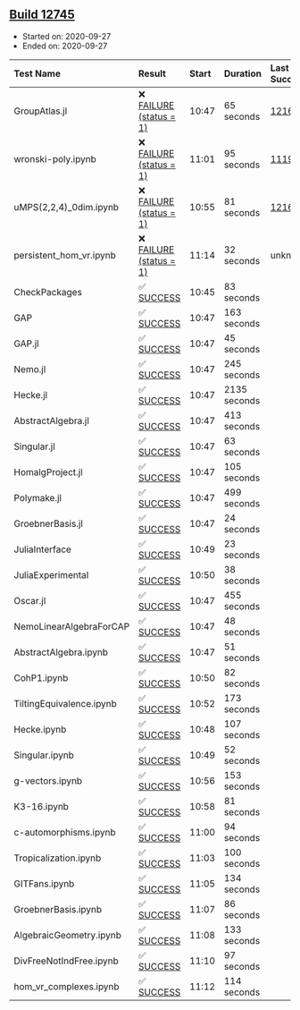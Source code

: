 ## [Build 12745](https://oscarci.mathematik.uni-kl.de/job/oscar/12745/)

* Started on: 2020-09-27
* Ended on: 2020-09-27

| Test Name    | Result | Start | Duration | Last Success | First Failure |
|:-------------|:-------|:------|:---------|:-------------|:--------------|
| GroupAtlas.jl | ❌ [FAILURE (status = 1)](https://oscarci.mathematik.uni-kl.de/job/oscar/12745/artifact/logs/build-12745/GroupAtlas.jl.log) | 10:47 | 65 seconds | [12167](https://oscarci.mathematik.uni-kl.de/job/oscar/12167/) | [12168](https://oscarci.mathematik.uni-kl.de/job/oscar/12168/) |
| wronski-poly.ipynb | ❌ [FAILURE (status = 1)](https://oscarci.mathematik.uni-kl.de/job/oscar/12745/artifact/logs/build-12745/wronski-poly.ipynb.log) | 11:01 | 95 seconds | [11192](https://oscarci.mathematik.uni-kl.de/job/oscar/11192/) | [11193](https://oscarci.mathematik.uni-kl.de/job/oscar/11193/) |
| uMPS(2,2,4)_0dim.ipynb | ❌ [FAILURE (status = 1)](https://oscarci.mathematik.uni-kl.de/job/oscar/12745/artifact/logs/build-12745/uMPS-2-2-4-_0dim.ipynb.log) | 10:55 | 81 seconds | [12167](https://oscarci.mathematik.uni-kl.de/job/oscar/12167/) | [12168](https://oscarci.mathematik.uni-kl.de/job/oscar/12168/) |
| persistent_hom_vr.ipynb | ❌ [FAILURE (status = 1)](https://oscarci.mathematik.uni-kl.de/job/oscar/12745/artifact/logs/build-12745/persistent_hom_vr.ipynb.log) | 11:14 | 32 seconds | unknown | unknown |
| CheckPackages | ✅ [SUCCESS](https://oscarci.mathematik.uni-kl.de/job/oscar/12745/artifact/logs/build-12745/CheckPackages.log) | 10:45 | 83 seconds |  |  |
| GAP | ✅ [SUCCESS](https://oscarci.mathematik.uni-kl.de/job/oscar/12745/artifact/logs/build-12745/GAP.log) | 10:47 | 163 seconds |  |  |
| GAP.jl | ✅ [SUCCESS](https://oscarci.mathematik.uni-kl.de/job/oscar/12745/artifact/logs/build-12745/GAP.jl.log) | 10:47 | 45 seconds |  |  |
| Nemo.jl | ✅ [SUCCESS](https://oscarci.mathematik.uni-kl.de/job/oscar/12745/artifact/logs/build-12745/Nemo.jl.log) | 10:47 | 245 seconds |  |  |
| Hecke.jl | ✅ [SUCCESS](https://oscarci.mathematik.uni-kl.de/job/oscar/12745/artifact/logs/build-12745/Hecke.jl.log) | 10:47 | 2135 seconds |  |  |
| AbstractAlgebra.jl | ✅ [SUCCESS](https://oscarci.mathematik.uni-kl.de/job/oscar/12745/artifact/logs/build-12745/AbstractAlgebra.jl.log) | 10:47 | 413 seconds |  |  |
| Singular.jl | ✅ [SUCCESS](https://oscarci.mathematik.uni-kl.de/job/oscar/12745/artifact/logs/build-12745/Singular.jl.log) | 10:47 | 63 seconds |  |  |
| HomalgProject.jl | ✅ [SUCCESS](https://oscarci.mathematik.uni-kl.de/job/oscar/12745/artifact/logs/build-12745/HomalgProject.jl.log) | 10:47 | 105 seconds |  |  |
| Polymake.jl | ✅ [SUCCESS](https://oscarci.mathematik.uni-kl.de/job/oscar/12745/artifact/logs/build-12745/Polymake.jl.log) | 10:47 | 499 seconds |  |  |
| GroebnerBasis.jl | ✅ [SUCCESS](https://oscarci.mathematik.uni-kl.de/job/oscar/12745/artifact/logs/build-12745/GroebnerBasis.jl.log) | 10:47 | 24 seconds |  |  |
| JuliaInterface | ✅ [SUCCESS](https://oscarci.mathematik.uni-kl.de/job/oscar/12745/artifact/logs/build-12745/JuliaInterface.log) | 10:49 | 23 seconds |  |  |
| JuliaExperimental | ✅ [SUCCESS](https://oscarci.mathematik.uni-kl.de/job/oscar/12745/artifact/logs/build-12745/JuliaExperimental.log) | 10:50 | 38 seconds |  |  |
| Oscar.jl | ✅ [SUCCESS](https://oscarci.mathematik.uni-kl.de/job/oscar/12745/artifact/logs/build-12745/Oscar.jl.log) | 10:47 | 455 seconds |  |  |
| NemoLinearAlgebraForCAP | ✅ [SUCCESS](https://oscarci.mathematik.uni-kl.de/job/oscar/12745/artifact/logs/build-12745/NemoLinearAlgebraForCAP.log) | 10:47 | 48 seconds |  |  |
| AbstractAlgebra.ipynb | ✅ [SUCCESS](https://oscarci.mathematik.uni-kl.de/job/oscar/12745/artifact/logs/build-12745/AbstractAlgebra.ipynb.log) | 10:47 | 51 seconds |  |  |
| CohP1.ipynb | ✅ [SUCCESS](https://oscarci.mathematik.uni-kl.de/job/oscar/12745/artifact/logs/build-12745/CohP1.ipynb.log) | 10:50 | 82 seconds |  |  |
| TiltingEquivalence.ipynb | ✅ [SUCCESS](https://oscarci.mathematik.uni-kl.de/job/oscar/12745/artifact/logs/build-12745/TiltingEquivalence.ipynb.log) | 10:52 | 173 seconds |  |  |
| Hecke.ipynb | ✅ [SUCCESS](https://oscarci.mathematik.uni-kl.de/job/oscar/12745/artifact/logs/build-12745/Hecke.ipynb.log) | 10:48 | 107 seconds |  |  |
| Singular.ipynb | ✅ [SUCCESS](https://oscarci.mathematik.uni-kl.de/job/oscar/12745/artifact/logs/build-12745/Singular.ipynb.log) | 10:49 | 52 seconds |  |  |
| g-vectors.ipynb | ✅ [SUCCESS](https://oscarci.mathematik.uni-kl.de/job/oscar/12745/artifact/logs/build-12745/g-vectors.ipynb.log) | 10:56 | 153 seconds |  |  |
| K3-16.ipynb | ✅ [SUCCESS](https://oscarci.mathematik.uni-kl.de/job/oscar/12745/artifact/logs/build-12745/K3-16.ipynb.log) | 10:58 | 81 seconds |  |  |
| c-automorphisms.ipynb | ✅ [SUCCESS](https://oscarci.mathematik.uni-kl.de/job/oscar/12745/artifact/logs/build-12745/c-automorphisms.ipynb.log) | 11:00 | 94 seconds |  |  |
| Tropicalization.ipynb | ✅ [SUCCESS](https://oscarci.mathematik.uni-kl.de/job/oscar/12745/artifact/logs/build-12745/Tropicalization.ipynb.log) | 11:03 | 100 seconds |  |  |
| GITFans.ipynb | ✅ [SUCCESS](https://oscarci.mathematik.uni-kl.de/job/oscar/12745/artifact/logs/build-12745/GITFans.ipynb.log) | 11:05 | 134 seconds |  |  |
| GroebnerBasis.ipynb | ✅ [SUCCESS](https://oscarci.mathematik.uni-kl.de/job/oscar/12745/artifact/logs/build-12745/GroebnerBasis.ipynb.log) | 11:07 | 86 seconds |  |  |
| AlgebraicGeometry.ipynb | ✅ [SUCCESS](https://oscarci.mathematik.uni-kl.de/job/oscar/12745/artifact/logs/build-12745/AlgebraicGeometry.ipynb.log) | 11:08 | 133 seconds |  |  |
| DivFreeNotIndFree.ipynb | ✅ [SUCCESS](https://oscarci.mathematik.uni-kl.de/job/oscar/12745/artifact/logs/build-12745/DivFreeNotIndFree.ipynb.log) | 11:10 | 97 seconds |  |  |
| hom_vr_complexes.ipynb | ✅ [SUCCESS](https://oscarci.mathematik.uni-kl.de/job/oscar/12745/artifact/logs/build-12745/hom_vr_complexes.ipynb.log) | 11:12 | 114 seconds |  |  |
